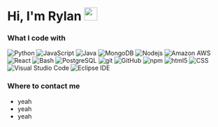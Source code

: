 # Hi, I'm Rylan <img src="https://raw.githubusercontent.com/MartinHeinz/MartinHeinz/master/wave.gif" width="30px">

### What I code with

<p>
  
  <img alt="Python" src="https://img.shields.io/badge/-Python-3776AB?style=flat-square&logo=java&logoColor=white" />
  
  <img alt="JavaScript" src="https://img.shields.io/badge/-JavaScript-F7DF1E?style=flat-square&logo=javascript&logoColor=white"/>
 
  <img alt="Java" src="https://img.shields.io/badge/-Java-007396?style=flat-square&logo=java&logoColor=white" />
  
  <img alt="MongoDB" src="https://img.shields.io/badge/-MongoDB-13aa52?style=flat-square&logo=mongodb&logoColor=white" />
  
  <img alt="Nodejs" src="https://img.shields.io/badge/-Nodejs-43853d?style=flat-square&logo=Node.js&logoColor=white" />
  
  <img alt="Amazon AWS" src="https://img.shields.io/badge/-AWS-232F3E?style=flat-square&logo=java&logoColor=white" />
   
  <img alt="React" src="https://img.shields.io/badge/-React-45b8d8?style=flat-square&logo=react&logoColor=white" />
  
  <img alt="Bash" src="https://img.shields.io/badge/-Bash-4EAA25?style=flat-square&logo=gnu-bash&logoColor=white" />
  
<img alt="PostgreSQL" src="https://img.shields.io/badge/-PostgreSQL-336791?style=flat-square&logo=postgresql&logoColor=white" />

  <img alt="git" src="https://img.shields.io/badge/-Git-F05032?style=flat-square&logo=git&logoColor=white" />

  <img alt="GitHub" src="https://img.shields.io/badge/-GitHub-181717?style=flat-square&logo=github&logoColor=white" />
  
  <img alt="npm" src="https://img.shields.io/badge/-npm-CB3837?style=flat-square&logo=npm&logoColor=white" />
  
  <img alt="html5" src="https://img.shields.io/badge/-HTML5-E34F26?style=flat-square&logo=html5&logoColor=white" />

  <img alt="CSS" src="https://img.shields.io/badge/-CSS-1572B6?style=flat-square&logo=css3&logoColor=white" />
  
  <img alt="Visual Studio Code" src="https://img.shields.io/badge/-Visual_Studio_Code-007ACC?style=flat-square&logo=visual-studio-code&logoColor=white" />
  
  <img alt="Eclipse IDE" src="https://img.shields.io/badge/-Eclipse_IDE-2C2255?style=flat-square&logo=eclipse-ide&logoColor=white" />

</p>

### Where to contact me

- yeah
- yeah
- yeah



<!--
**rylan04/rylan04** is a ✨ _special_ ✨ repository because its `README.md` (this file) appears on your GitHub profile.

Here are some ideas to get you started:

- 🔭 I’m currently working on ...
- 🌱 I’m currently learning ...
- 👯 I’m looking to collaborate on ...
- 🤔 I’m looking for help with ...
- 💬 Ask me about ...
- 📫 How to reach me: ...
- 😄 Pronouns: ...
- ⚡ Fun fact: ...
-->
